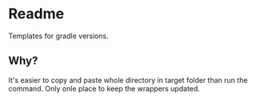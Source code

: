 # Readme
Templates for gradle versions.

## Why?
It's easier to copy and paste whole directory in target folder than run the command. Only onle place to keep the wrappers updated.
